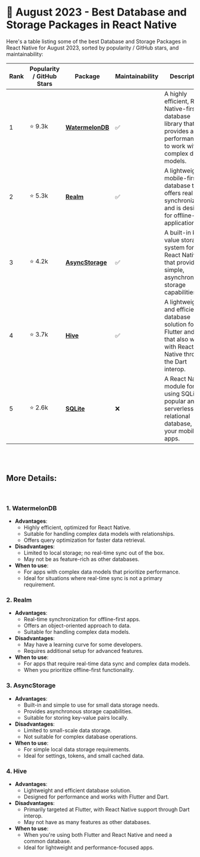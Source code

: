 # 📆 August 2023 - Best Database and Storage Packages in React Native

Here's a table listing some of the best Database and Storage Packages in React Native for August 2023, sorted by popularity / GitHub stars, and maintainability:

| Rank | Popularity / GitHub Stars | Package | Maintainability | Description |
| ---- | -------------------------- | ------- | ---------------- | ----------- |
| 1    | ⭐ 9.3k              | [**WatermelonDB**](https://github.com/Nozbe/WatermelonDB) | :white_check_mark:   | A highly efficient, React Native-first database library that provides a performant way to work with complex data models. |
| 2    | ⭐ 5.3k              | [**Realm**](https://github.com/realm/realm-js) | :white_check_mark:     | A lightweight, mobile-first database that offers real-time synchronization and is designed for offline-first applications. |
| 3    | ⭐ 4.2k          | [**AsyncStorage**](https://github.com/react-native-async-storage/async-storage) | :white_check_mark: | A built-in key-value storage system for React Native that provides simple, asynchronous storage capabilities. |
| 4    | ⭐ 3.7k              | [**Hive**](https://github.com/hivedb/hive) | :white_check_mark:    | A lightweight and efficient database solution for Flutter and Dart that also works with React Native through the Dart interop. |
| 5    | ⭐ 2.6k            | [**SQLite**](https://github.com/andpor/react-native-sqlite-storage) | :x: | A React Native module for using SQLite, a popular and serverless relational database, in your mobile apps. |

</br>
</br>

## More Details:

</br>


### 1. WatermelonDB
   - **Advantages**:
     - Highly efficient, optimized for React Native.
     - Suitable for handling complex data models with relationships.
     - Offers query optimization for faster data retrieval.
   - **Disadvantages**:
     - Limited to local storage; no real-time sync out of the box.
     - May not be as feature-rich as other databases.
   - **When to use**:
     - For apps with complex data models that prioritize performance.
     - Ideal for situations where real-time sync is not a primary requirement.

### 2. Realm
   - **Advantages**:
     - Real-time synchronization for offline-first apps.
     - Offers an object-oriented approach to data.
     - Suitable for handling complex data models.
   - **Disadvantages**:
     - May have a learning curve for some developers.
     - Requires additional setup for advanced features.
   - **When to use**:
     - For apps that require real-time data sync and complex data models.
     - When you prioritize offline-first functionality.

### 3. AsyncStorage
   - **Advantages**:
     - Built-in and simple to use for small data storage needs.
     - Provides asynchronous storage capabilities.
     - Suitable for storing key-value pairs locally.
   - **Disadvantages**:
     - Limited to small-scale data storage.
     - Not suitable for complex database operations.
   - **When to use**:
     - For simple local data storage requirements.
     - Ideal for settings, tokens, and small cached data.
    
       
### 4. Hive
   - **Advantages**:
     - Lightweight and efficient database solution.
     - Designed for performance and works with Flutter and Dart.
   - **Disadvantages**:
     - Primarily targeted at Flutter, with React Native support through Dart interop.
     - May not have as many features as other databases.
   - **When to use**:
     - When you're using both Flutter and React Native and need a common database.
     - Ideal for lightweight and performance-focused apps.
